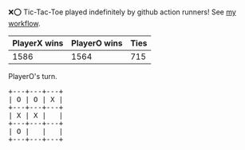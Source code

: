 :x::o: Tic-Tac-Toe played indefinitely by github action runners! See [my workflow](.github/workflows/play.yaml).

|PlayerX wins|PlayerO wins|Ties|
|-|-|-|
|1586|1564|715|

PlayerO's turn.

<pre>
+---+---+---+
| O | O | X |
+---+---+---+
| X | X |   |
+---+---+---+
| O |   |   |
+---+---+---+
</pre>
